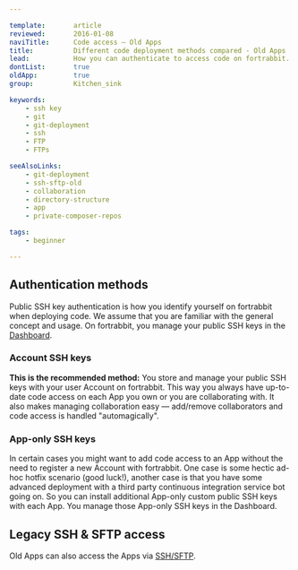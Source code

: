 ```yaml
---

template:       article
reviewed:       2016-01-08
naviTitle:      Code access — Old Apps
title:          Different code deployment methods compared - Old Apps
lead:           How you can authenticate to access code on fortrabbit.
dontList:       true
oldApp:         true
group:          Kitchen_sink

keywords:
    - ssh key
    - git
    - git-deployment
    - ssh
    - FTP
    - FTPs

seeAlsoLinks:
    - git-deployment
    - ssh-sftp-old
    - collaboration
    - directory-structure
    - app
    - private-composer-repos

tags:
    - beginner

---
```



## Authentication methods

Public SSH key authentication is how you identify yourself on fortrabbit when deploying code. We assume that you are familiar with the general concept and usage. On fortrabbit, you manage your public SSH keys in the [Dashboard](dashboard).


### Account SSH keys

**This is the recommended method:** You store and manage your public SSH keys with your user Account on fortrabbit. This way you always have up-to-date code access on each App you own or you are collaborating with. It also makes managing collaboration easy — add/remove collaborators and code access is handled "automagically".


### App-only SSH keys

In certain cases you might want to add code access to an App without the need to register a new Account with fortrabbit. One case is some hectic ad-hoc hotfix scenario (good luck!), another case is that you have some advanced deployment with a third party continuous integration service bot going on. So you can install additional App-only custom public SSH keys with each App. You manage those App-only SSH keys in the Dashboard.

## Legacy SSH & SFTP access

Old Apps can also access the Apps via [SSH/SFTP](ssh-sftp-old).